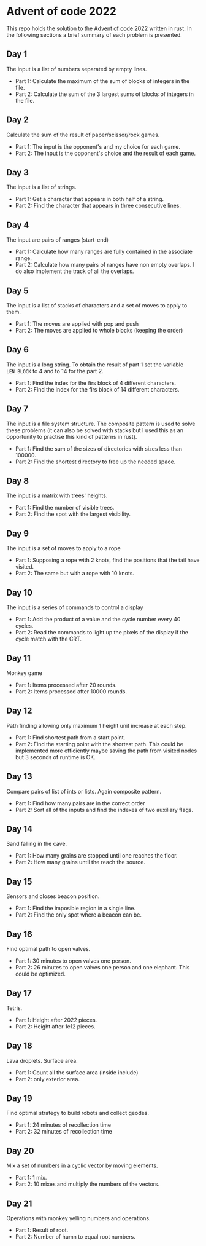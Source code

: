 # Advent of code 2022

This repo holds the solution to the [Advent of code
2022](https://adventofcode.com/2022) written in rust. In the following sections
a brief summary of each problem is presented.

## Day 1

The input is a list of numbers separated by empty lines.

- Part 1: Calculate the maximum of the sum of blocks of integers in the file.
- Part 2: Calculate the sum of the 3 largest sums of blocks of integers in the file.

## Day 2

Calculate the sum of the result of paper/scissor/rock games.

- Part 1: The input is the opponent's and my choice for each game.
- Part 2: The input is the opponent's choice and the result of each game.

## Day 3

The input is a list of strings.

- Part 1: Get a character that appears in both half of a string.
- Part 2: Find the character that appears in three consecutive lines.

## Day 4

The input are pairs of ranges (start-end)

- Part 1: Calculate how many ranges are fully contained in the associate range.
- Part 2: Calculate how many pairs of ranges have non empty overlaps. I do also
  implement the track of all the overlaps.

## Day 5

The input is a list of stacks of characters and a set of moves to apply to them.

- Part 1: The moves are applied with pop and push
- Part 2: The moves are applied to whole blocks (keeping the order)

## Day 6

The input is a long string. To obtain the result of part 1 set the variable
`LEN_BLOCK` to 4 and to 14 for the part 2.

- Part 1: Find the index for the firs block of 4 different characters.
- Part 2: Find the index for the firs block of 14 different characters.

## Day 7

The input is a file system structure. The composite pattern is used to solve
these problems (it can also be solved with stacks but I used this as an
opportunity to practise this kind of patterns in rust).

- Part 1: Find the sum of the sizes of directories with sizes less than 100000.
- Part 2: Find the shortest directory to free up the needed space.

## Day 8

The input is a matrix with trees' heights.

- Part 1: Find the number of visible trees.
- Part 2: Find the spot with the largest visibility.

## Day 9

The input is a set of moves to apply to a rope

- Part 1: Supposing a rope with 2 knots, find the positions that the tail have
  visited.
- Part 2: The same but with a rope with 10 knots.

## Day 10

The input is a series of commands to control a display

- Part 1: Add the product of a value and the cycle number every 40 cycles.
- Part 2: Read the commands to light up the pixels of the display if the cycle
  match with the CRT.

## Day 11

Monkey game

- Part 1: Items processed after 20 rounds.
- Part 2: Items processed after 10000 rounds.

## Day 12

Path finding allowing only maximum 1 height unit increase at each step.

- Part 1: Find shortest path from a start point.
- Part 2: Find the starting point with the shortest path. This could be
  implemented more efficiently maybe saving the path from visited nodes but 3
  seconds of runtime is OK.

## Day 13

Compare pairs of list of ints or lists. Again composite pattern.

- Part 1: Find how many pairs are in the correct order
- Part 2: Sort all of the inputs and find the indexes of two auxiliary flags.

## Day 14

Sand falling in the cave.

- Part 1: How many grains are stopped until one reaches the floor.
- Part 2: How many grains until the reach the source.

## Day 15

Sensors and closes beacon position.

- Part 1: Find the imposible region in a single line.
- Part 2: Find the only spot where a beacon can be.

## Day 16

Find optimal path to open valves.

- Part 1: 30 minutes to open valves one person.
- Part 2: 26 minutes to open valves one person and one elephant. This could be
  optimized.

## Day 17

Tetris.

- Part 1: Height after 2022 pieces.
- Part 2: Height after 1e12 pieces.

## Day 18

Lava droplets. Surface area.

- Part 1: Count all the surface area (inside include)
- Part 2: only exterior area.

## Day 19

Find optimal strategy to build robots and collect geodes.

- Part 1: 24 minutes of recollection time
- Part 2: 32 minutes of recollection time

## Day 20

Mix a set of numbers in a cyclic vector by moving elements.

- Part 1: 1 mix.
- Part 2: 10 mixes and multiply the numbers of the vectors.

## Day 21

Operations with monkey yelling numbers and operations.

- Part 1: Result of root.
- Part 2: Number of humn to equal root numbers.
